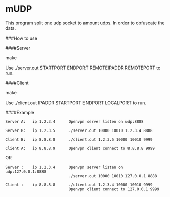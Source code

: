 mUDP
=========

This program split one udp socket to amount udps. In order to obfuscate the data.

###How to use

####Server

make 

Use ./server.out STARTPORT ENDPORT REMOTEIPADDR REMOTEPORT to run.

####Client

make

Use ./client.out IPADDR STARTPORT ENDPORT LOCALPORT to run.

####Example

	Server A:	ip 1.2.3.4 		Openvpn server listen on udp:8888
	
	Server B:	ip 1.2.3.5		./server.out 10000 10010 1.2.3.4 8888
	
	Client B:	ip 8.8.8.8		./client.out 1.2.3.5 10000 10010 9999
	
	Client A:	ip 8.8.8.9		Openvpn client connect to 8.8.8.8 9999

OR

	Server :	ip 1.2.3.4		Openvpn server listen on udp:127.0.0.1:8888
								./server.out 10000 10010 127.0.0.1 8888
	
	Client :	ip 8.8.8.8		./client.out 1.2.3.4 10000 10010 9999
								Openvpn client connect to 127.0.0.1 9999
